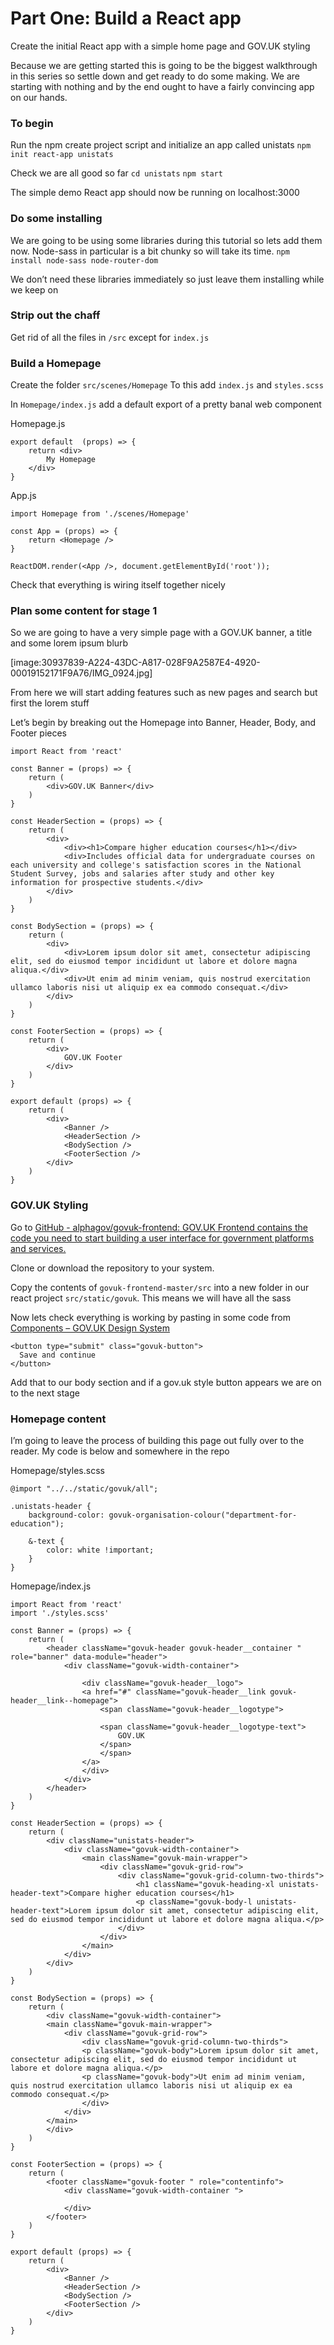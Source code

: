 # Part One: Build a React app

Create the initial React app with a simple home page and GOV.UK styling

Because we are getting started this is going to be the biggest walkthrough in this series so settle down and get ready to do some making. We are starting with nothing and by the end ought to have a fairly convincing app on our hands.

### To begin
Run the npm create project script and initialize an app called unistats
`npm init react-app unistats`

Check we are all good so far
`cd unistats`
`npm start`

The simple demo React app should now be running on localhost:3000

### Do some installing
We are going to be using some libraries during this tutorial so lets add them now.  Node-sass in particular is a bit chunky so will take its time.
`npm install node-sass node-router-dom`

We don’t need these libraries immediately so just leave them installing while we keep on

### Strip out the chaff
Get rid of all the files in `/src` except for `index.js`

### Build a Homepage
Create the folder `src/scenes/Homepage`
To this add `index.js` and `styles.scss`

In `Homepage/index.js` add a default export of a pretty banal web component

Homepage.js
```
export default  (props) => {
    return <div>
        My Homepage
    </div>
}
```

App.js
```
import Homepage from './scenes/Homepage'

const App = (props) => {
    return <Homepage />
}

ReactDOM.render(<App />, document.getElementById('root'));
```

Check that everything is wiring itself together nicely

### Plan some content for stage 1
So we are going to have a very simple page with a GOV.UK banner, a title and some lorem ipsum blurb

[image:30937839-A224-43DC-A817-028F9A2587E4-4920-00019152171F9A76/IMG_0924.jpg]

From here we will start adding features such as new pages and search but first the lorem stuff

Let’s begin by breaking out the Homepage into Banner, Header, Body, and Footer pieces

```
import React from 'react'

const Banner = (props) => {
    return (
        <div>GOV.UK Banner</div>
    )
}

const HeaderSection = (props) => {
    return (
        <div>
            <div><h1>Compare higher education courses</h1></div>
            <div>Includes official data for undergraduate courses on each university and college's satisfaction scores in the National Student Survey, jobs and salaries after study and other key information for prospective students.</div>
        </div>
    )
}

const BodySection = (props) => {
    return (
        <div>
            <div>Lorem ipsum dolor sit amet, consectetur adipiscing elit, sed do eiusmod tempor incididunt ut labore et dolore magna aliqua.</div>
            <div>Ut enim ad minim veniam, quis nostrud exercitation ullamco laboris nisi ut aliquip ex ea commodo consequat.</div>
        </div>
    )
}

const FooterSection = (props) => {
    return (
        <div>
            GOV.UK Footer    
        </div>
    )
}

export default (props) => {
    return (
        <div>
            <Banner />
            <HeaderSection />
            <BodySection />
            <FooterSection />
        </div>
    )
}
```

### GOV.UK Styling

Go to [GitHub - alphagov/govuk-frontend: GOV.UK Frontend contains the code you need to start building a user interface for government platforms and services.](https://github.com/alphagov/govuk-frontend/)

Clone or download the repository to your system.

Copy the contents of `govuk-frontend-master/src` into a new folder in our react project `src/static/govuk`. This means we will have all the sass 

Now lets check everything is working by pasting in some code from [Components – GOV.UK Design System](https://design-system.service.gov.uk/components/)

```
<button type="submit" class="govuk-button">
  Save and continue
</button>
```

Add that to our body section and if a gov.uk style button appears we are on to the next stage

### Homepage content
I’m going to leave the process of building this page out fully over to the reader. My code is below and somewhere in the repo

Homepage/styles.scss
```
@import "../../static/govuk/all";

.unistats-header {
    background-color: govuk-organisation-colour("department-for-education");

    &-text {
        color: white !important;
    }
}
```

Homepage/index.js
```
import React from 'react'
import './styles.scss'

const Banner = (props) => {
    return (
        <header className="govuk-header govuk-header__container " role="banner" data-module="header">
            <div className="govuk-width-container">

                <div className="govuk-header__logo">
                <a href="#" className="govuk-header__link govuk-header__link--homepage">
                    <span className="govuk-header__logotype">

                    <span className="govuk-header__logotype-text">
                        GOV.UK
                    </span>
                    </span>
                </a>
                </div>
            </div>
        </header>
    )
}

const HeaderSection = (props) => {
    return (
        <div className="unistats-header">
            <div className="govuk-width-container">
                <main className="govuk-main-wrapper">
                    <div className="govuk-grid-row">
                        <div className="govuk-grid-column-two-thirds">
                            <h1 className="govuk-heading-xl unistats-header-text">Compare higher education courses</h1>
                            <p className="govuk-body-l unistats-header-text">Lorem ipsum dolor sit amet, consectetur adipiscing elit, sed do eiusmod tempor incididunt ut labore et dolore magna aliqua.</p>                
                        </div>
                    </div>
                </main>
            </div>
        </div>
    )
}

const BodySection = (props) => {
    return (
        <div className="govuk-width-container">
        <main className="govuk-main-wrapper">
            <div className="govuk-grid-row">
                <div className="govuk-grid-column-two-thirds">
                <p className="govuk-body">Lorem ipsum dolor sit amet, consectetur adipiscing elit, sed do eiusmod tempor incididunt ut labore et dolore magna aliqua.</p>
                <p className="govuk-body">Ut enim ad minim veniam, quis nostrud exercitation ullamco laboris nisi ut aliquip ex ea commodo consequat.</p>
                </div>
            </div>
        </main>
        </div>
    )
}

const FooterSection = (props) => {
    return (
        <footer className="govuk-footer " role="contentinfo">
            <div className="govuk-width-container ">
                
            </div>
        </footer>
    )
}

export default (props) => {
    return (
        <div>
            <Banner />
            <HeaderSection />
            <BodySection />
            <FooterSection />
        </div>
    )
}
```

